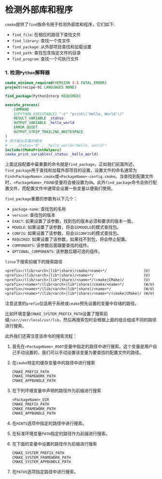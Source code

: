 # 检测外部库和程序

`cmake`提供了`find`族命令用于检测外部库和程序，它们如下:

+ `find_file`: 在相应的路径下查找文件
+ `find_library`: 查找一个库文件
+ `find_package`: 从外部项目查找和加载设置
+ `find_path`: 查找包含指定文件的目录
+ `find_program`: 查找一个可执行文件

### 1. 检测`Python`解释器

```cmake
cmake_minimum_required(VERSION 3.5 FATAL_ERROR)
project(recipe-01 LANGUAGES NONE)

find_package(PythonInterp REQUIRED)

execute_process(
	COMMAND
	${PYTHON_EXECUTABLE} "-c" "print\('Hello, World'\)"
	RESULT_VARIABLE _status
	OUTPUT_VARIABLE _hello_world
	ERROR_QUIET
	OUTPUT_STRIP_TRAILING_WHITESPACE
)
# 用于输出变量的模块
# -- _status="0" ; _hello_world="Hello, world!"
include(CMakePrintHelpers)
cmake_print_variables(_status _hello_world)
```

上面这段配置中最重要的命令就是`find_package`，正如我们前面所述，`find_package`用于查找和加载外部项目的设置，设置文件的命名通常为`Find<PackageName>.cmake`或`<PackageName>-config.cmake`。当查找到配置文件时，`<PackageName>_FOUND`变量将会被设置为`ON`。此外`find_package`命令会执行配置文件，而配置文件中通常会设置一些变量以便我们使用。

`find_package`重要的参数有以下几个：

+ `package-name`: 查找包的名称
+ `version`: 查找包的版本
+ `EXACT`: 如果设置了该参数，找到包的版本必须和要求的版本一致。
+ `MOUDLE`: 如果设置了该参数，将会以`MOUDLE`的模式查找包。
+ `CONFIG`: 如果设置了该参数，将会以`CONFIG`的模式查找包。
+ `REQUIRED`: 如果设置了该参数，如果找不到包，将会停止配置。
+ `COMPONENTS`: 该参数后面跟要查找的组件。
+ `OPTIONAL_COMPONENTS`: 该参数后跟可选的组件。

`linux`下搜索前缀下的搜索路径

```txt
<prefix>/(lib/<arch>|lib*|share)/cmake/<name>*/                 (U)
<prefix>/(lib/<arch>|lib*|share)/<name>*/                       (U)
<prefix>/(lib/<arch>|lib*|share)/<name>*/(cmake|CMake)/         (U)
<prefix>/<name>*/(lib/<arch>|lib*|share)/cmake/<name>*/         (W/U)
<prefix>/<name>*/(lib/<arch>|lib*|share)/<name>*/               (W/U)
<prefix>/<name>*/(lib/<arch>|lib*|share)/<name>*/(cmake|CMake)/ (W/U)
```

注意这里的`prefix`仅适用于系统或`cmake`预先设置的变量中存储的路径。

比如环境变量`CMAKE_SYSTEM_PREFIX_PATH`设置了搜索前缀`/usr//usr/local/usr/lib`，然后再搜索包时会根据上面的组合组成不同的路径进行搜索。

此外我们还需注意该命令的搜索流程：

1. 首先在`<PackageName>_ROOT`变量中指定的路径中进行搜索。这个变量是用户自己手动设置的，我们可以手动设置该变量为要查找的配置文件的路径。

2. 在`cmake`特定的缓存变量中的路径中进行搜索

   ```txt
   CMAKE_PREFIX_PATH
   CMAKE_FRAMEWORK_PATH
   CMAKE_APPBUNDLE_PATH
   ```

3. 在下列环境变量中声明的路径作为前缀进行搜索

   ```txt
   <PackageName>_DIR
   CMAKE_PREFIX_PATH
   CMAKE_FRAMEWORK_PATH
   CMAKE_APPBUNDLE_PATH
   ```

4. 在`HINTS`选项中指定的路径中进行搜索。

5. 在标准环境变量`PATH`指定的路径作为前缀进行搜索。

6. 在下面的变量中设置的路径作为前缀进行搜索

   ```txt
   CMAKE_SYSTEM_PREFIX_PATH
   CMAKE_SYSTEM_FRAMEWORK_PATH
   CMAKE_SYSTEM_APPBUNDLE_PATH
   ```

7. 在`PATHS`选项指定路径中进行搜索。